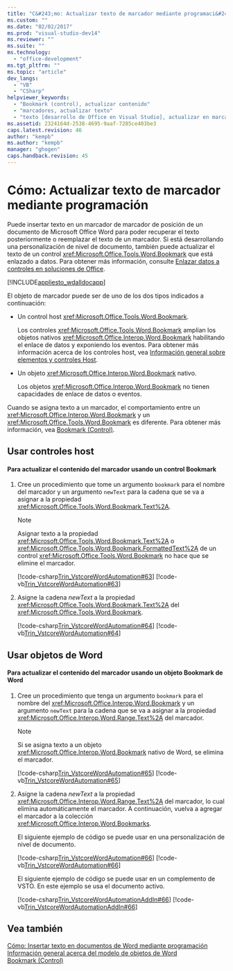 ```yaml
---
title: "C&#243;mo: Actualizar texto de marcador mediante programaci&#243;n"
ms.custom: ""
ms.date: "02/02/2017"
ms.prod: "visual-studio-dev14"
ms.reviewer: ""
ms.suite: ""
ms.technology: 
  - "office-development"
ms.tgt_pltfrm: ""
ms.topic: "article"
dev_langs: 
  - "VB"
  - "CSharp"
helpviewer_keywords: 
  - "Bookmark (control), actualizar contenido"
  - "marcadores, actualizar texto"
  - "texto [desarrollo de Office en Visual Studio], actualizar en marcadores"
ms.assetid: 2324164d-2538-4695-9aaf-7285ce403be3
caps.latest.revision: 46
author: "kempb"
ms.author: "kempb"
manager: "ghogen"
caps.handback.revision: 45
---
```

# C&#243;mo: Actualizar texto de marcador mediante programaci&#243;n
  Puede insertar texto en un marcador de marcador de posición de un documento de Microsoft Office Word para poder recuperar el texto posteriormente o reemplazar el texto de un marcador.  Si está desarrollando una personalización de nivel de documento, también puede actualizar el texto de un control <xref:Microsoft.Office.Tools.Word.Bookmark> que está enlazado a datos.  Para obtener más información, consulte [Enlazar datos a controles en soluciones de Office](../vsto/binding-data-to-controls-in-office-solutions.md).  
  
 [!INCLUDE[appliesto_wdalldocapp](../vsto/includes/appliesto-wdalldocapp-md.md)]  
  
 El objeto de marcador puede ser de uno de los dos tipos indicados a continuación:  
  
-   Un control host <xref:Microsoft.Office.Tools.Word.Bookmark>.  
  
     Los controles <xref:Microsoft.Office.Tools.Word.Bookmark> amplían los objetos nativos <xref:Microsoft.Office.Interop.Word.Bookmark> habilitando el enlace de datos y exponiendo los eventos.  Para obtener más información acerca de los controles host, vea [Información general sobre elementos y controles Host](../vsto/host-items-and-host-controls-overview.md).  
  
-   Un objeto <xref:Microsoft.Office.Interop.Word.Bookmark> nativo.  
  
     Los objetos <xref:Microsoft.Office.Interop.Word.Bookmark> no tienen capacidades de enlace de datos o eventos.  
  
 Cuando se asigna texto a un marcador, el comportamiento entre un <xref:Microsoft.Office.Interop.Word.Bookmark> y un <xref:Microsoft.Office.Tools.Word.Bookmark> es diferente.  Para obtener más información, vea [Bookmark &#40;Control&#41;](../vsto/bookmark-control.md).  
  
## Usar controles host  
  
#### Para actualizar el contenido del marcador usando un control Bookmark  
  
1.  Cree un procedimiento que tome un argumento `bookmark` para el nombre del marcador y un argumento `newText` para la cadena que se va a asignar a la propiedad <xref:Microsoft.Office.Tools.Word.Bookmark.Text%2A>.  
  
    > [!NOTE]  
    >  Asignar texto a la propiedad <xref:Microsoft.Office.Tools.Word.Bookmark.Text%2A> o <xref:Microsoft.Office.Tools.Word.Bookmark.FormattedText%2A> de un control <xref:Microsoft.Office.Tools.Word.Bookmark> no hace que se elimine el marcador.  
  
     [!code-csharp[Trin_VstcoreWordAutomation#63](../snippets/csharp/VS_Snippets_OfficeSP/Trin_VstcoreWordAutomation/CS/ThisDocument.cs#63)]
     [!code-vb[Trin_VstcoreWordAutomation#63](../snippets/visualbasic/VS_Snippets_OfficeSP/Trin_VstcoreWordAutomation/VB/ThisDocument.vb#63)]  
  
2.  Asigne la cadena *newText* a la propiedad <xref:Microsoft.Office.Tools.Word.Bookmark.Text%2A> del <xref:Microsoft.Office.Tools.Word.Bookmark>.  
  
     [!code-csharp[Trin_VstcoreWordAutomation#64](../snippets/csharp/VS_Snippets_OfficeSP/Trin_VstcoreWordAutomation/CS/ThisDocument.cs#64)]
     [!code-vb[Trin_VstcoreWordAutomation#64](../snippets/visualbasic/VS_Snippets_OfficeSP/Trin_VstcoreWordAutomation/VB/ThisDocument.vb#64)]  
  
## Usar objetos de Word  
  
#### Para actualizar el contenido del marcador usando un objeto Bookmark de Word  
  
1.  Cree un procedimiento que tenga un argumento `bookmark` para el nombre del <xref:Microsoft.Office.Interop.Word.Bookmark> y un argumento `newText` para la cadena que se va a asignar a la propiedad <xref:Microsoft.Office.Interop.Word.Range.Text%2A> del marcador.  
  
    > [!NOTE]  
    >  Si se asigna texto a un objeto <xref:Microsoft.Office.Interop.Word.Bookmark> nativo de Word, se elimina el marcador.  
  
     [!code-csharp[Trin_VstcoreWordAutomation#65](../snippets/csharp/VS_Snippets_OfficeSP/Trin_VstcoreWordAutomation/CS/ThisDocument.cs#65)]
     [!code-vb[Trin_VstcoreWordAutomation#65](../snippets/visualbasic/VS_Snippets_OfficeSP/Trin_VstcoreWordAutomation/VB/ThisDocument.vb#65)]  
  
2.  Asigne la cadena *newText* a la propiedad <xref:Microsoft.Office.Interop.Word.Range.Text%2A> del marcador, lo cual elimina automáticamente el marcador.  A continuación, vuelva a agregar el marcador a la colección <xref:Microsoft.Office.Interop.Word.Bookmarks>.  
  
     El siguiente ejemplo de código se puede usar en una personalización de nivel de documento.  
  
     [!code-csharp[Trin_VstcoreWordAutomation#66](../snippets/csharp/VS_Snippets_OfficeSP/Trin_VstcoreWordAutomation/CS/ThisDocument.cs#66)]
     [!code-vb[Trin_VstcoreWordAutomation#66](../snippets/visualbasic/VS_Snippets_OfficeSP/Trin_VstcoreWordAutomation/VB/ThisDocument.vb#66)]  
  
     El siguiente ejemplo de código se puede usar en un complemento de VSTO.  En este ejemplo se usa el documento activo.  
  
     [!code-csharp[Trin_VstcoreWordAutomationAddIn#66](../snippets/csharp/VS_Snippets_OfficeSP/Trin_VstcoreWordAutomationAddIn/CS/ThisAddIn.cs#66)]
     [!code-vb[Trin_VstcoreWordAutomationAddIn#66](../snippets/visualbasic/VS_Snippets_OfficeSP/Trin_VstcoreWordAutomationAddIn/VB/ThisAddIn.vb#66)]  
  
## Vea también  
 [Cómo: Insertar texto en documentos de Word mediante programación](../vsto/how-to-programmatically-insert-text-into-word-documents.md)   
 [Información general acerca del modelo de objetos de Word](../vsto/word-object-model-overview.md)   
 [Bookmark &#40;Control&#41;](../vsto/bookmark-control.md)  
  
  